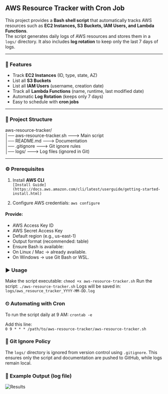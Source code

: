 ## AWS Resource Tracker with Cron Job

This project provides a **Bash shell script** that automatically tracks AWS resources such as **EC2 Instances, S3 Buckets, IAM Users, and Lambda Functions**.  
The script generates daily logs of AWS resources and stores them in a `logs/` directory. It also includes **log rotation** to keep only the last 7 days of logs.

---

### 🚀 Features
- Track **EC2 Instances** (ID, type, state, AZ)
- List all **S3 Buckets**
- List all **IAM Users** (username, creation date)
- Track all **Lambda Functions** (name, runtime, last modified date)
- Automatic **Log Rotation** (keeps only 7 days)
- Easy to schedule with **cron jobs**

---

### 📂 Project Structure

aws-resource-tracker/ <br>
│── aws-resource-tracker.sh ---> Main script<br>
│── README.md ---> Documentation<br>
│── .gitignore ---> Git ignore rules<br>
│── logs/ ---> Log files (ignored in Git)<br>


---

### ⚙️ Prerequisites
1. Install **AWS CLI**  
   ```[Install Guide](https://docs.aws.amazon.com/cli/latest/userguide/getting-started-install.html)``` 

2. Configure AWS credentials:
   ```aws configure```

#### Provide:<br>
- AWS Access Key ID<br>
- AWS Secret Access Key<br>
- Default region (e.g., us-east-1)<br>
- Output format (recommended: table)<br>
- Ensure Bash is available:<br>
- On Linux / Mac → already available.<br>
- On Windows → use Git Bash or WSL.<br>

### ▶️ Usage

Make the script executable:
```chmod +x aws-resource-tracker.sh```
Run the script:
```./aws-resource-tracker.sh```
Logs will be saved in:
```logs/aws_resource_tracker_YYYY-MM-DD.log```

### ⏲ Automating with Cron

To run the script daily at 9 AM:
```crontab -e```

Add this line:<br>
```0 9 * * * /path/to/aws-resource-tracker/aws-resource-tracker.sh```

### 📝 Git Ignore Policy

The ```logs/``` directory is ignored from version control using ```.gitignore```.
This ensures only the script and documentation are pushed to GitHub, while logs remain local.

### 📌 Example Output (log file)
![Results](https://github.com/Raafiya-Gouher/aws-resource-tracker/blob/main/Result.png)
